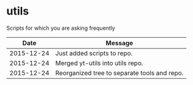 utils
========
Scripts for which you are asking frequently

|Date|Message|
|----|-------|
|2015-12-24|Just added scripts to repo.|
|2015-12-24|Merged yt-utils into utils repo.|
|2015-12-24|Reorganized tree to separate tools and repo.|
